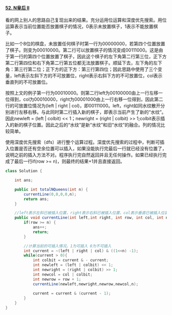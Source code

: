 #### [52. N皇后 II](https://leetcode-cn.com/problems/n-queens-ii/)

看的网上别人的思路自己复现出来的结果。充分运用位运算和深度优先搜索。用位运算表示当前位置能否放置棋子的情况，0表示未放置棋子，1表示不能放置棋子。

比如一个8位的棋盘，未放置任何棋子时第一行为00000000，若第四个位置放置了棋子。则变为00010000。第二行可以放置棋子的情况变成00111000。这是由于第一行的第四个位置放置了棋子，因此这个棋子的左下角第二行第三位，正下方第二行第四位和右下角第二行第五位都无法放置棋子。顺延下去，左下角的左下角：第三行第二位；正下方的正下方：第三行第四位；因此思路中使用了三个变量，left表示左斜下方的不可放置位，right表示右斜下方的不可放置位，col表示垂直列的不可放置位。

按照上文的例子第一行为00010000。则第二行left为00100000由上一行左移一位得到，col为00010000，right为00001000由上一行右移一位得到，因此第二行的可放置位情况为(left | right | col)，即00111000。left，right如同水纹散开分别进行左移右移。与此同时第二行插入新的棋子，即表示当前产生了新的“水纹”。因此newleft = (left | colbit) << 1；newright = (right | colbit) >> 1;colbit表示插入的新的棋子位置。因此之后的“水纹”是新“水纹”和旧“水纹”的融合。列的情况比较简单。

使用深度优先搜索（dfs）进行整个运算过程。深度优先搜索的过程中，判断可插入位置是否还有空余位置可以插入，如果没能执行完最后一行就已经没有位置了，说明之前的插入方法不对。程序执行完自然返回并且无任何操作。如果已经执行完成了最后一行if(row >= n)，则最终的结果+1并且直接返回。

```java
class Solution {

    int ans;

    public int totalNQueens(int n) {
        currentLine(0,0,0,0,n);
        return ans;
    }

    //left表示左斜已被插入位置，right表示右斜已被插入位置，col表示垂直已被插入位置。0表示未被插入，1表示已插入
    public void currentLine(int left,int right, int row, int col, int n){
        if(row >= n) {
            ans++;
            return;
        }

        //计算当前的可插入情况。1为可插入 0为不可插入
        int current = ~(left | right | col) & ((1<<n) -1);
        while(current > 0){
            int colbit = current & - current;
            int newleft = (left | colbit) << 1;
            int newright = (right | colbit) >> 1;
            int newcol = col | colbit;
            int newrow = row + 1;
            currentLine(newleft,newright,newrow,newcol,n);
        
            current = current & (current - 1);
        }
    }
}
```

